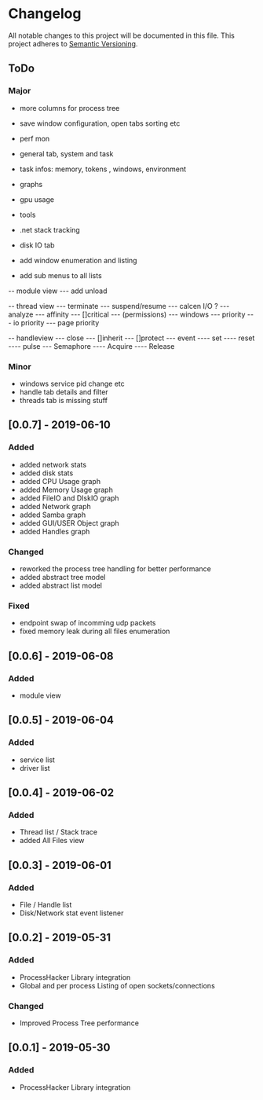 # Changelog
All notable changes to this project will be documented in this file.
This project adheres to [Semantic Versioning](http://semver.org/).

## ToDo
### Major
- more columns for process tree
- save window configuration, open tabs sorting etc
- perf mon
- general tab, system and task
- task infos: memory, tokens , windows, environment
- graphs
- gpu usage
- tools
- .net stack tracking
- disk IO tab
- add window enumeration and listing

- add sub menus to all lists

-- module view
--- add unload

-- thread view
--- terminate
--- suspend/resume
--- calcen I/O ?
--- analyze
--- affinity
--- []critical
--- (permissions)
--- windows
--- priority
--- io priority
--- page priority

-- handleview
--- close 
--- []inherit
--- []protect
--- event
---- set
---- reset
---- pulse
--- Semaphore
---- Acquire
---- Release


### Minor

- windows service pid change etc
- handle tab details and filter
- threads tab is missing stuff



## [0.0.7] - 2019-06-10
### Added
- added network stats
- added disk stats
- added CPU Usage graph
- added Memory Usage graph
- added FileIO and DIskIO graph
- added Network graph
- added Samba graph
- added GUI/USER Object graph
- added Handles graph

### Changed
- reworked the process tree handling for better performance
- added abstract tree model
- added abstract list model

### Fixed
- endpoint swap of incomming udp packets
- fixed memory leak during all files enumeration

## [0.0.6] - 2019-06-08
### Added
- module view

## [0.0.5] - 2019-06-04
### Added
- service list
- driver list

## [0.0.4] - 2019-06-02
### Added
- Thread list / Stack trace
- added All Files view

## [0.0.3] - 2019-06-01
### Added
- File / Handle list
- Disk/Network stat event listener


## [0.0.2] - 2019-05-31
### Added
- ProcessHacker Library integration
- Global and per process Listing of open sockets/connections

### Changed
- Improved Process Tree performance

## [0.0.1] - 2019-05-30
### Added
- ProcessHacker Library integration
